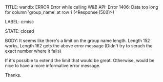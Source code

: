TITLE:
wandb: ERROR Error while calling W&B API: Error 1406: Data too long for column 'group_name' at row 1 (<Response [500]>)

LABEL:
c:misc

STATE:
closed

BODY:
It seems like there's a limit on the group name length. Length 152 works, Length 162 gets the above error message (Didn't try to serach the exact number where it fails)

If it's possible to extend the limit that would be great. Otherwise, would be nice to have a more informative error message.

Thanks.

